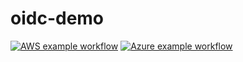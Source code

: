 # oidc-demo

[![AWS example workflow](https://github.com/stoe-demo/oidc-demo/actions/workflows/aws.yml/badge.svg)](https://github.com/stoe-demo/oidc-demo/actions/workflows/aws.yml) [![Azure example workflow](https://github.com/stoe-demo/oidc-demo/actions/workflows/azure.yml/badge.svg)](https://github.com/stoe-demo/oidc-demo/actions/workflows/azure.yml)
